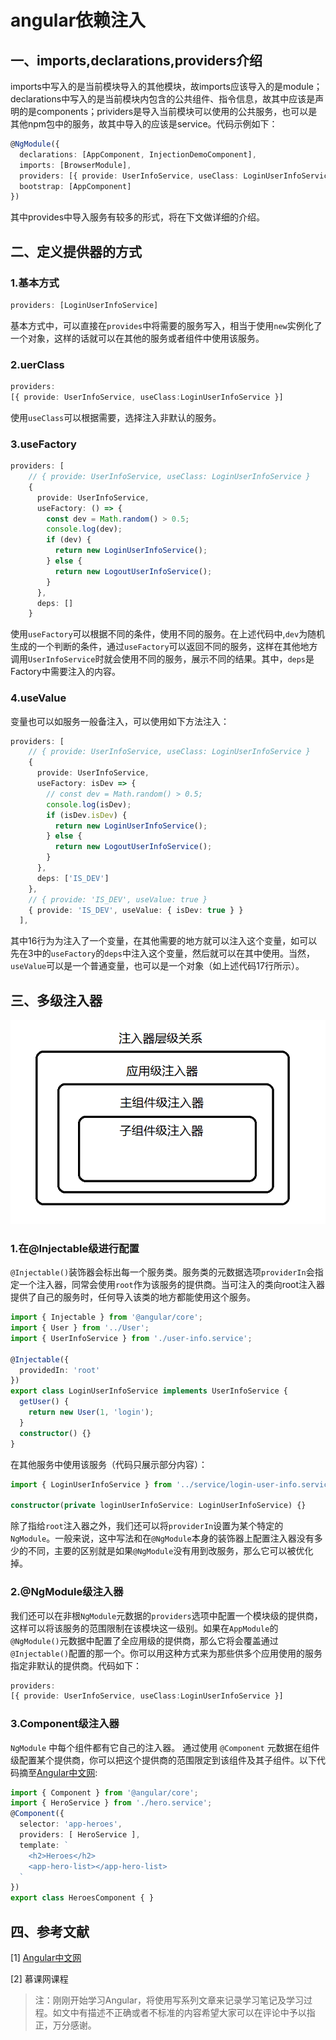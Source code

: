 # angular依赖注入

## 一、imports,declarations,providers介绍

imports中写入的是当前模块导入的其他模块，故imports应该导入的是module；declarations中写入的是当前模块内包含的公共组件、指令信息，故其中应该是声明的是components；prividers是导入当前模块可以使用的公共服务，也可以是其他npm包中的服务，故其中导入的应该是service。代码示例如下：

```typescript
@NgModule({
  declarations: [AppComponent, InjectionDemoComponent],
  imports: [BrowserModule],
  providers: [{ provide: UserInfoService, useClass: LoginUserInfoService }],
  bootstrap: [AppComponent]
})
```

其中provides中导入服务有较多的形式，将在下文做详细的介绍。

## 二、定义提供器的方式

### 1.基本方式

```typescript
providers: [LoginUserInfoService]
```

基本方式中，可以直接在`provides`中将需要的服务写入，相当于使用`new`实例化了一个对象，这样的话就可以在其他的服务或者组件中使用该服务。

### 2.uerClass

```typescript
providers: 
[{ provide: UserInfoService, useClass:LoginUserInfoService }]
```

使用`useClass`可以根据需要，选择注入非默认的服务。

### 3.useFactory

```typescript
providers: [
    // { provide: UserInfoService, useClass: LoginUserInfoService }
    {
      provide: UserInfoService,
      useFactory: () => {
        const dev = Math.random() > 0.5;
        console.log(dev);
        if (dev) {
          return new LoginUserInfoService();
        } else {
          return new LogoutUserInfoService();
        }
      },
      deps: []
    }
```

使用`useFactory`可以根据不同的条件，使用不同的服务。在上述代码中,`dev`为随机生成的一个判断的条件，通过`useFactory`可以返回不同的服务，这样在其他地方调用`UserInfoService`时就会使用不同的服务，展示不同的结果。其中，`deps`是Factory中需要注入的内容。

### 4.useValue

变量也可以如服务一般备注入，可以使用如下方法注入：

```typescript
providers: [
    // { provide: UserInfoService, useClass: LoginUserInfoService }
    {
      provide: UserInfoService,
      useFactory: isDev => {
        // const dev = Math.random() > 0.5;
        console.log(isDev);
        if (isDev.isDev) {
          return new LoginUserInfoService();
        } else {
          return new LogoutUserInfoService();
        }
      },
      deps: ['IS_DEV']
    },
    // { provide: 'IS_DEV', useValue: true }
    { provide: 'IS_DEV', useValue: { isDev: true } }
  ],
```

其中16行为为注入了一个变量，在其他需要的地方就可以注入这个变量，如可以先在3中的`useFactory`的`deps`中注入这个变量，然后就可以在其中使用。当然，`useValue`可以是一个普通变量，也可以是一个对象（如上述代码17行所示）。

## 三、多级注入器

![层级关系图](https://github.com/defaultw/angular-demos/blob/master/di-demo/src/assets/img/cengjiguanxi.PNG?raw=true)
### 1.在@Injectable级进行配置

`@Injectable()`装饰器会标出每一个服务类。服务类的元数据选项`providerIn`会指定一个注入器，同常会使用`root`作为该服务的提供商。当可注入的类向root注入器提供了自己的服务时，任何导入该类的地方都能使用这个服务。

```typescript
import { Injectable } from '@angular/core';
import { User } from '../User';
import { UserInfoService } from './user-info.service';

@Injectable({
  providedIn: 'root'
})
export class LoginUserInfoService implements UserInfoService {
  getUser() {
    return new User(1, 'login');
  }
  constructor() {}
}
```

在其他服务中使用该服务（代码只展示部分内容）：

```typescript
import { LoginUserInfoService } from '../service/login-user-info.service';

constructor(private loginUserInfoService: LoginUserInfoService) {}
```

除了指给`root`注入器之外，我们还可以将`providerIn`设置为某个特定的`NgModule`。一般来说，这中写法和在`@NgModule`本身的装饰器上配置注入器没有多少的不同，主要的区别就是如果`@NgModule`没有用到改服务，那么它可以被优化掉。

### 2.@NgModule级注入器

我们还可以在非根`NgModule`元数据的`providers`选项中配置一个模块级的提供商，这样可以将该服务的范围限制在该模块这一级别。如果在`AppModule`的`@NgModule()`元数据中配置了全应用级的提供商，那么它将会覆盖通过`@Injectable()`配置的那一个。你可以用这种方式来为那些供多个应用使用的服务指定非默认的提供商。代码如下：

```typescript
providers: 
[{ provide: UserInfoService, useClass:LoginUserInfoService }]
```

### 3.Component级注入器

`NgModule` 中每个组件都有它自己的注入器。 通过使用 `@Component` 元数据在组件级配置某个提供商，你可以把这个提供商的范围限定到该组件及其子组件。以下代码摘至[Angular中文网](https://angular.cn/guide/hierarchical-dependency-injection#where-to-configure-providers):

```typescript
import { Component } from '@angular/core';
import { HeroService } from './hero.service';
@Component({
  selector: 'app-heroes',
  providers: [ HeroService ],
  template: `
    <h2>Heroes</h2>
    <app-hero-list></app-hero-list>
  `
})
export class HeroesComponent { }
```

## 四、参考文献

[1] [Angular中文网](https://github.com/defaultw/angular-demos/blob/master/di-demo/src/assets/img/cengjiguanxi.PNG?raw=true)

[2] 慕课网课程

> 注：刚刚开始学习Angular，将使用写系列文章来记录学习笔记及学习过程。如文中有描述不正确或者不标准的内容希望大家可以在评论中予以指正，万分感谢。